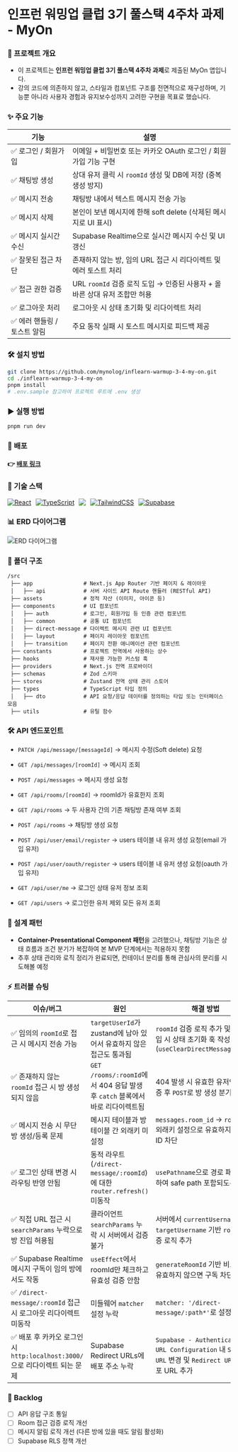 # 인프런 워밍업 클럽 3기 풀스택 4주차 과제 - MyOn

### 📌 프로젝트 개요

- 이 프로젝트는 **인프런 워밍업 클럽 3기 풀스택 4주차 과제**로 제출된 MyOn 앱입니다.
- 강의 코드에 의존하지 않고, 스타일과 컴포넌트 구조를 전면적으로 재구성하며, 기능뿐 아니라 사용자 경험과 유지보수성까지 고려한 구현을 목표로 했습니다.

### ✨ 주요 기능

| 기능                         | 설명                                                                       |
| ---------------------------- | -------------------------------------------------------------------------- |
| ✅ 로그인 / 회원가입         | 이메일 + 비밀번호 또는 카카오 OAuth 로그인 / 회원가입 기능 구현            |
| ✅ 채팅방 생성               | 상대 유저 클릭 시 `roomId` 생성 및 DB에 저장 (중복 생성 방지)              |
| ✅ 메시지 전송               | 채팅방 내에서 텍스트 메시지 전송 가능                                      |
| ✅ 메시지 삭제               | 본인이 보낸 메시지에 한해 soft delete (삭제된 메시지로 UI 표시)            |
| ✅ 메시지 실시간 수신        | Supabase Realtime으로 실시간 메시지 수신 및 UI 갱신                        |
| ✅ 잘못된 접근 차단          | 존재하지 않는 방, 임의 URL 접근 시 리다이렉트 및 에러 토스트 처리          |
| ✅ 접근 권한 검증            | URL `roomId` 검증 로직 도입 → 인증된 사용자 + 올바른 상대 유저 조합만 허용 |
| ✅ 로그아웃 처리             | 로그아웃 시 상태 초기화 및 리다이렉트 처리                                 |
| ✅ 에러 핸들링 / 토스트 알림 | 주요 동작 실패 시 토스트 메시지로 피드백 제공                              |

### 🛠️ 설치 방법

```bash
git clone https://github.com/mynolog/inflearn-warmup-3-4-my-on.git
cd ./inflearn-warmup-3-4-my-on
pnpm install
# .env.sample 참고하여 프로젝트 루트에 .env 생성
```

### ▶️ 실행 방법

```bash
pnpm run dev
```

### 🚀 배포

#### 👉 [배포 링크](https://myon.mynolog.me/)

### 🧳 기술 스택

<p style="display: flex; gap: 10px;">
  <a href="https://nextjs.org/">
    <img src="https://skillicons.dev/icons?i=nextjs" alt="React" />
  </a>
  <a href="https://www.typescriptlang.org/">
    <img src="https://skillicons.dev/icons?i=ts" alt="TypeScript" />
  </a>
  <a href="https://tanstack.com/query/v5/docs/framework/react/overview">
  <img
      src="https://go-skill-icons.vercel.app/api/icons?i=reactquery"
    />
  </a>
  <a href="https://tailwindcss.com/">
    <img src="https://skillicons.dev/icons?i=tailwind" alt="TailwindCSS" />
  </a>
  <a href="https://supabase.com/">
    <img src="https://skillicons.dev/icons?i=supabase" alt="Supabase" />
  </a>
</p>

### 📊 ERD 다이어그램

![ERD 다이어그램](https://gxzwdcgjtorzehmxxqar.supabase.co/storage/v1/object/public/myon//myon_erd.png)

### 📂 폴더 구조

```
/src
 ├── app                # Next.js App Router 기반 페이지 & 레이아웃
 │   ├── api            # 서버 사이드 API Route 핸들러 (RESTful API)
 ├── assets             # 정적 자산 (이미지, 아이콘 등)
 ├── components         # UI 컴포넌트
 │   ├── auth           # 로그인, 회원가입 등 인증 관련 컴포넌트
 │   ├── common         # 공통 UI 컴포넌트
 │   ├── direct-message # 다이렉트 메시지 관련 UI 컴포넌트
 │   ├── layout         # 페이지 레이아웃 컴포넌트
 │   ├── transition     # 페이지 전환 애니메이션 관련 컴포넌트
 ├── constants          # 프로젝트 전역에서 사용하는 상수
 ├── hooks              # 재사용 가능한 커스텀 훅
 ├── providers          # Next.js 전역 프로바이더
 ├── schemas            # Zod 스키마
 ├── stores             # Zustand 전역 상태 관리 스토어
 ├── types              # TypeScript 타입 정의
 │   ├── dto            # API 요청/응답 데이터를 정의하는 타입 또는 인터페이스 모음
 ├── utils              # 유틸 함수
```

### 🛠 API 엔드포인트

- `PATCH /api/message/[messageId]` → 메시지 수정(Soft delete) 요청

- `GET /api/messages/[roomId]` → 메시지 조회

- `POST /api/messages` → 메시지 생성 요청

- `GET /api/rooms/[roomId]` → roomId가 유효한지 조회

- `GET /api/rooms` → 두 사용자 간의 기존 채팅방 존재 여부 조회
- `POST /api/rooms` → 채팅방 생성 요청

- `POST /api/user/email/register` → users 테이블 내 유저 생성 요청(email 가입 유저)
- `POST /api/user/oauth/register` → users 테이블 내 유저 생성 요청(oauth 가입 유저)
- `GET /api/user/me` → 로그인 상태 유저 정보 조회

- `GET /api/users` → 로그인한 유저 제외 모든 유저 조회

### 🎯 설계 패턴

- **Container-Presentational Component 패턴**을 고려했으나,
  채팅방 기능은 상태 흐름과 조건 분기가 복잡하여 본 MVP 단계에서는 적용하지 못함
- 추후 상태 관리와 로직 정리가 완료되면, 컨테이너 분리를 통해 관심사의 분리를 시도해볼 예정

### ⚡ 트러블 슈팅

| 이슈/버그                                                                   | 원인                                                                         | 해결 방법                                                                                             |
| --------------------------------------------------------------------------- | ---------------------------------------------------------------------------- | ----------------------------------------------------------------------------------------------------- |
| ✅ 임의의 `roomId`로 접근 시 메시지 전송 가능                               | `targetUserId`가 zustand에 남아 있어서 유효하지 않은 접근도 통과됨           | `roomId` 검증 로직 추가 및 초기 진입 시 상태 초기화 훅 작성 (`useClearDirectMessageStore`)            |
| ✅ 존재하지 않는 `roomId` 접근 시 방 생성되지 않음                          | `GET /rooms/:roomId`에서 404 응답 발생 후 `catch` 블록에서 바로 리다이렉트됨 | 404 발생 시 유효한 유저인지 검증 후 `POST`로 방 생성 분기 추가                                        |
| ✅ 메시지 전송 시 무단 방 생성/등록 문제                                    | 메시지 테이블과 방 테이블 간 외래키 미설정                                   | `messages.room_id` → `rooms.id` 외래키 설정으로 유효하지 않은 방 ID 차단                              |
| ✅ 로그인 상태 변경 시 라우팅 반영 안됨                                     | 동적 라우트(`/direct-message/:roomId`)에 대한 `router.refresh()` 미동작      | `usePathname`으로 경로 패턴 체크하여 safe path 포함되도록 처리                                        |
| ✅ 직접 URL 접근 시 `searchParams` 누락으로 방 진입 허용됨                  | 클라이언트 `searchParams` 누락 시 서버에서 검증 불가                         | 서버에서 `currentUsername`, `targetUsername` 기반 `roomId` 검증 로직 추가                             |
| ✅ Supabase Realtime 메시지 구독이 임의 방에서도 작동                       | `useEffect`에서 roomId만 체크하고 유효성 검증 안함                           | `generateRoomId` 기반 비교하여 유효하지 않으면 구독 차단                                              |
| ✅ `/direct-message/:roomId` 접근 시 로그아웃 리다이렉트 미동작             | 미들웨어 `matcher` 설정 누락                                                 | `matcher: '/direct-message/:path*'`로 설정 수정                                                       |
| ✅ 배포 후 카카오 로그인 시 `http:localhost:3000/`으로 리다이렉트 되는 문제 | Supabase Redirect URLs에 배포 주소 누락                                      | `Supabase - Authentication - URL Configuration` 내 `Site URL` 변경 및 `Redirect URLs`에 배포 URL 추가 |

### 📌 Backlog

- [ ] API 응답 구조 통일
- [ ] Room 접근 검증 로직 개선
- [ ] 메시지 알림 로직 개선 (다른 방에 있을 때도 알림 활성화)
- [ ] Supabase RLS 정책 개선
